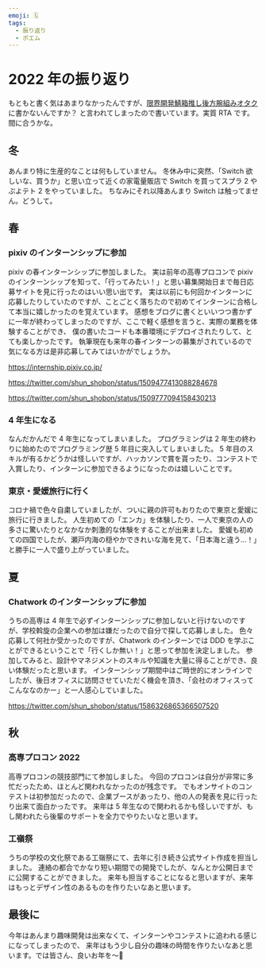 ```yaml
---
emoji: 🗓
tags:
  - 振り返り
  - ポエム
---
```


# 2022 年の振り返り

もともと書く気はあまりなかったんですが、[限界開発鯖箱推し後方腕組みオタク](https://twitter.com/2RiniaR)に書かないんですか？
と言われてしまったので書いています。実質 RTA です。間に合うかな。

## 冬

あんまり特に生産的なことは何もしていません。
冬休み中に突然、「Switch 欲しいな、買うか」と思い立って近くの家電量販店で Switch を買ってスプラ 2 やぷよテト 2 をやっていました。
ちなみにそれ以降あんまり Switch は触ってません。どうして。

## 春

### pixiv のインターンシップに参加

pixiv の春インターンシップに参加しました。
実は前年の高専プロコンで pixiv のインターンシップを知って、「行ってみたい！」と思い募集開始日まで毎日応募サイトを見に行ったのはいい思い出です。
実は以前にも何回かインターンに応募したりしていたのですが、ことごとく落ちたので初めてインターンに合格して本当に嬉しかったのを覚えています。
感想をブログに書くといいつつ書かずに一年が終わってしまったのですが、ここで軽く感想を言うと、実際の業務を体験することができ、
僕の書いたコードも本番環境にデプロイされたりして、とても楽しかったです。
執筆現在も来年の春インターンの募集がされているので気になる方は是非応募してみてはいかがでしょうか。

https://internship.pixiv.co.jp/

https://twitter.com/shun_shobon/status/1509477413088284678

https://twitter.com/shun_shobon/status/1509777094158430213

### 4 年生になる

なんだかんだで 4 年生になってしまいました。
プログラミングは 2 年生の終わりに始めたのでプログラミング歴 5 年目に突入してしまいました。
5 年目のスキルが有るかどうかは怪しいですが、ハッカソンで賞を貰ったり、コンテストで入賞したり、インターンに参加できるようになったのは嬉しいことです。

### 東京・愛媛旅行に行く

コロナ禍で色々自粛していましたが、ついに親の許可もおりたので東京と愛媛に旅行に行きました。
人生初めての「エンカ」を体験したり、一人で東京の人の多さに驚いたりとなかなか刺激的な体験をすることが出来ました。
愛媛も初めての四国でしたが、瀬戸内海の穏やかできれいな海を見て、「日本海と違う…！」と勝手に一人で盛り上がっていました。

## 夏

### Chatwork のインターンシップに参加

うちの高専は 4 年生で必ずインターンシップに参加しないと行けないのですが、学校斡旋の企業への参加は嫌だったので自分で探して応募しました。
色々応募して何社か受かったのですが、Chatwork のインターンでは DDD を学ぶことができるということで「行くしか無い！」と思って参加を決定しました。
参加してみると、設計やマネジメントのスキルや知識を大量に得ることができ、良い体験だったと思います。
インターンシップ期間中はご時世的にオンラインでしたが、後日オフィスに訪問させていただく機会を頂き、「会社のオフィスってこんななのかー」と一人感心していました。

https://twitter.com/shun_shobon/status/1586326865366507520

## 秋

### 高専プロコン 2022

高専プロコンの競技部門にて参加しました。
今回のプロコンは自分が非常に多忙だったため、ほとんど関われなかったのが残念です。
でもオンサイトのコンテストは初参加だったので、企業ブースがあったり、他の人の発表を見に行ったり出来て面白かったです。
来年は 5 年生なので関われるかも怪しいですが、もし関われたら後輩のサポートを全力でやりたいなと思います。

### 工嶺祭

うちの学校の文化祭である工嶺祭にて、去年に引き続き公式サイト作成を担当しました。
連絡の都合でかなり短い期間での開発でしたが、なんとか公開日までに公開することができました。
来年も担当することになると思いますが、来年はもっとデザイン性のあるものを作りたいなあと思います。

## 最後に

今年はあんまり趣味開発は出来なくて、インターンやコンテストに追われる感じになってしまったので、
来年はもう少し自分の趣味の時間を作りたいなあと思います。では皆さん、良いお年を〜👋

